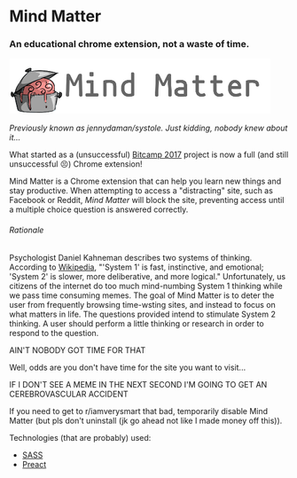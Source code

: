 # Mind Matter
### An educational chrome extension, not a waste of time. 
![logo](word-logo.png)

*Previously known as jennydaman/systole.* 
*Just kidding, nobody knew about it...*

What started as a (unsuccessful) [Bitcamp 2017](https://devpost.com/software/systole) project is now a full (and still unsuccessful :persevere:) Chrome extension!

Mind Matter is a Chrome extension that can help you learn new things and stay productive. When attempting to access a "distracting" site, such as Facebook or Reddit, *Mind Matter* will block the site, preventing access until a multiple choice question is answered correctly. 

###### Rationale

Psychologist Daniel Kahneman describes two systems of thinking. According to [Wikipedia](https://en.wikipedia.org/wiki/Thinking_Fast_and_Slow), "'System 1' is fast, instinctive, and emotional; 'System 2' is slower, more deliberative, and more logical." Unfortunately, us citizens of the internet do too much mind-numbing System 1 thinking while we pass time consuming memes. The goal of Mind Matter is to deter the user from frequently browsing time-wsting sites, and instead to focus on what matters in life. The questions provided intend to stimulate System 2 thinking. A user should perform a little thinking or research in order to respond to the question.

AIN'T NOBODY GOT TIME FOR THAT

Well, odds are you don't have time for the site you want to visit...

IF I DON'T SEE A MEME IN THE NEXT SECOND I'M GOING TO GET AN CEREBROVASCULAR ACCIDENT 

If you need to get to r/iamverysmart that bad, temporarily disable Mind Matter (but pls don't uninstall (jk go ahead not like I made money off this)).


Technologies (that are probably) used:
* [SASS](http://sass-lang.com/)
* [Preact](https://preactjs.com/)
